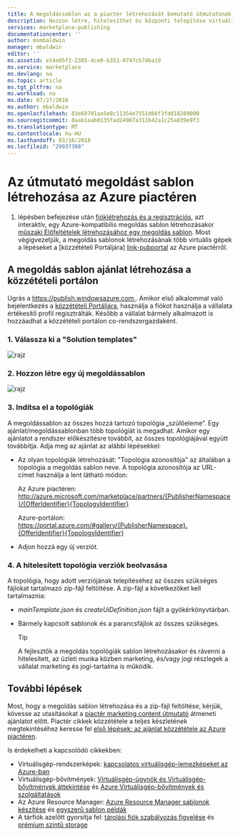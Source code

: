 ```yaml
---
title: A megoldássablon az a piactér létrehozását bemutató útmutatónak |} Microsoft Docs
description: Hozzon létre, hitelesíthet és központi telepítése virtuális Gépre kiterjedő kép megoldás sablonját részletes utasításokat vásárolja meg az Azure piactéren.
services: marketplace-publishing
documentationcenter: ''
author: msmbaldwin
manager: mbaldwin
editor: ''
ms.assetid: e14e05f2-2385-4ce0-b351-0747cb74ba19
ms.service: marketplace
ms.devlang: na
ms.topic: article
ms.tgt_pltfrm: na
ms.workload: na
ms.date: 07/27/2016
ms.author: mbaldwin
ms.openlocfilehash: 83e69701aa5e8c11354e7551d66f3fdd18289000
ms.sourcegitcommit: 8aab1aab0135fad24987a311b42a1c25a839e9f3
ms.translationtype: MT
ms.contentlocale: hu-HU
ms.lasthandoff: 03/16/2018
ms.locfileid: "29937308"
---
```

# <a name="guide-to-create-a-solution-template-for-azure-marketplace"></a>Az útmutató megoldást sablon létrehozása az Azure piactéren
1. lépésben befejezése után [fióklétrehozás és a regisztrációs][link-acct-creation], azt interaktív, egy Azure-kompatibilis megoldás sablon létrehozásakor [műszaki Előfeltételek létrehozásához egy megoldás sablon](marketplace-publishing-solution-template-creation-prerequisites.md). Most végigvezetjük, a megoldás sablonok létrehozásának több virtuális gépek a lépéseket a [közzétételi Portáljára] [ link-pubportal] az Azure piactérről.

## <a name="create-your-solution-template-offer-in-the-publishing-portal"></a>A megoldás sablon ajánlat létrehozása a közzétételi portálon
Ugrás a [ https://publish.windowsazure.com ](http://publish.windowsazure.com). Amikor első alkalommal való bejelentkezés a [közzétételi Portáljára](https://publish.windowsazure.com/), használja a fiókot használja a vállalata értékesítő profil regisztrálták. Később a vállalat bármely alkalmazott is hozzáadhat a közzétételi portálon co-rendszergazdaként.

### <a name="1-select-solution-templates"></a>1. Válassza ki a "Solution templates"
  ![rajz][img-pubportal-menu-sol-templ]

### <a name="2-create-a-new-solution-template"></a>2. Hozzon létre egy új megoldássablon
  ![rajz][img-pubportal-sol-templ-new]

### <a name="3-start-with-topologies"></a>3. Indítsa el a topológiák
A megoldássablon az összes hozzá tartozó topológia „szülőeleme”. Egy ajánlat/megoldássablonban több topológiát is megadhat. Amikor egy ajánlatot a rendszer előkészítésre továbbít, az összes topológiájával együtt továbbítja. Adja meg az ajánlat az alábbi lépésekkel:     

* Az olyan topológiák létrehozását: "Topológia azonosítója" az általában a topológia a megoldás sablon neve. A topológia azonosítója az URL-címet használja a lent látható módon:

  Az Azure piactéren: http://azure.microsoft.com/marketplace/partners/{PublisherNamespace}/{OfferIdentifier}{TopologyIdentifier}

  Azure-portálon: https://portal.azure.com/#gallery/{PublisherNamespace}.{OfferIdentifier}{TopologyIdentifier}
* Adjon hozzá egy új verziót.

### <a name="4-get-your-topology-versions-certified"></a>4. A hitelesített topológia verziók beolvasása
A topológia, hogy adott verziójának telepítéséhez az összes szükséges fájlokat tartalmazó zip-fájl feltöltése. A zip-fájl a következőket kell tartalmaznia:

* *mainTemplate.json* és *createUiDefinition.json* fájlt a gyökérkönyvtárban.
* Bármely kapcsolt sablonok és a parancsfájlok az összes szükséges.

  > [!TIP]
  > A fejlesztők a megoldás topológiák sablon létrehozásakor és rávenni a hitelesített, az üzleti munka közben marketing, és/vagy jogi részlegek a vállalat marketing és jogi-tartalma is működik.
  >
  >

## <a name="next-steps"></a>További lépések
Most, hogy a megoldás sablon létrehozása és a zip-fájl feltöltése, kérjük, kövesse az utasításokat a [piactér marketing content útmutató](marketplace-publishing-push-to-staging.md) átmeneti ajánlatot előtt. Piactér cikkek közzététele a teljes készletének megtekintéséhez keresse fel [első lépések: az ajánlat közzététele az Azure piactéren](marketplace-publishing-getting-started.md).

Is érdekelheti a kapcsolódó cikkekben:

* Virtuálisgép-rendszerképek: [kapcsolatos virtuálisgép-lemezképeket az Azure-ban](https://msdn.microsoft.com/library/azure/dn790290.aspx)
* Virtuálisgép-bővítmények: [Virtuálisgép-ügynök és Virtuálisgép-bővítmények áttekintése](https://msdn.microsoft.com/library/azure/dn832621.aspx) és [Azure Virtuálisgép-bővítmények és szolgáltatások](https://msdn.microsoft.com/library/azure/dn606311.aspx)
* Az Azure Resource Manager: [Azure Resource Manager sablonok készítése](../azure-resource-manager/resource-group-authoring-templates.md) és [egyszerű sablon példák](https://github.com/rjmax/ArmExamples)
* A tárfiók azelőtt gyorsítja fel: [tárolási fiók szabályozás figyelése](http://blogs.msdn.com/b/mast/archive/2014/08/02/how-to-monitor-for-storage-account-throttling.aspx) és [prémium szintű storage](../virtual-machines/windows/premium-storage.md#scalability-and-performance-targets)

[img-pubportal-menu-sol-templ]:media/marketplace-publishing-solution-template-creation/pubportal-menu-solution-templates.png
[img-pubportal-sol-templ-new]:media/marketplace-publishing-solution-template-creation/pubportal-solution-template-new.png
[link-acct-creation]:marketplace-publishing-accounts-creation-registration.md
[link-pubportal]:https://publish.windowsazure.com

